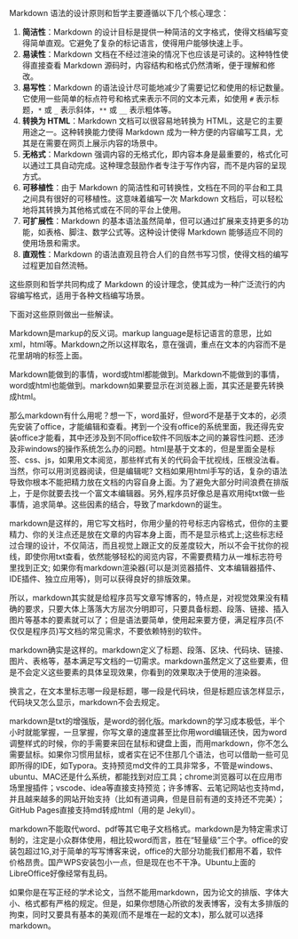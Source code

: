 Markdown 语法的设计原则和哲学主要遵循以下几个核心理念：

1. **简洁性**：Markdown 的设计目标是提供一种简洁的文字格式，使得文档编写变得简单直观。它避免了复杂的标记语言，使得用户能够快速上手。
2. **易读性**：Markdown 文档在不经过渲染的情况下也应该是可读的。这种特性使得直接查看 Markdown 源码时，内容结构和格式仍然清晰，便于理解和修改。
3. **易写性**：Markdown 的语法设计尽可能地减少了需要记忆和使用的标记数量。它使用一些简单的标点符号和格式来表示不同的文本元素，如使用 `#` 表示标题，`*` 或 `_` 表示斜体，`**` 或 `__` 表示粗体等。
4. **转换为 HTML**：Markdown 文档可以很容易地转换为 HTML，这是它的主要用途之一。这种转换能力使得 Markdown 成为一种方便的内容编写工具，尤其是在需要在网页上展示内容的场景中。
5. **无格式**：Markdown 强调内容的无格式化，即内容本身是最重要的，格式化可以通过工具自动完成。这种理念鼓励作者专注于写作内容，而不是内容的呈现方式。
6. **可移植性**：由于 Markdown 的简洁性和可转换性，文档在不同的平台和工具之间具有很好的可移植性。这意味着编写一次 Markdown 文档后，可以轻松地将其转换为其他格式或在不同的平台上使用。
7. **可扩展性**：Markdown 的基本语法虽然简单，但可以通过扩展来支持更多的功能，如表格、脚注、数学公式等。这种设计使得 Markdown 能够适应不同的使用场景和需求。
8. **直观性**：Markdown 的语法直观且符合人们的自然书写习惯，使得文档的编写过程更加自然流畅。

这些原则和哲学共同构成了 Markdown 的设计理念，使其成为一种广泛流行的内容编写格式，适用于各种文档编写场景。

下面对这些原则做出一些解读。

Markdown是markup的反义词。markup language是标记语言的意思，比如xml，html等。Markdown之所以这样取名，意在强调，重点在文本的内容而不是花里胡哨的标签上面。

Markdown能做到的事情，word或html都能做到。Markdown不能做到的事情，word或html也能做到。markdown如果要显示在浏览器上面，其实还是要先转换成html。

那么markdown有什么用呢？想一下，word虽好，但word不是基于文本的，必须先安装了office，才能编辑和查看。拷到一个没有office的系统里面，我还得先安装office才能看，其中还涉及到不同office软件不同版本之间的兼容性问题、还涉及非windows的操作系统怎么办的问题。html是基于文本的，但是里面全是标签、css、js，如果用文本阅览，那些样式有关的代码会干扰视线，压根没法看。当然，你可以用浏览器阅读，但是编辑呢? 文档如果用html手写的话，复杂的语法导致你根本不能把精力放在文档的内容自身上面。为了避免大部分时间浪费在排版上，于是你就要去找一个富文本编辑器。另外,程序员好像总是喜欢用纯txt做一些事情，追求简单。这些因素的结合，导致了markdown的诞生。

markdown是这样的，用它写文档时，你用少量的符号标志内容格式，但你的主要精力、你的关注点还是放在文章的内容本身上面，而不是显示格式上;这些标志经过合理的设计，不仅简洁，而且视觉上跟正文的反差度较大，所以不会干扰你的视线，即使你用txt查看，依然能够轻松的阅览内容，不需要费精力从一堆标志符号里找到正文; 如果你有markdown渲染器(可以是浏览器插件、文本编辑器插件、IDE插件、独立应用等)，则可以获得良好的排版效果。

所以，markdown其实就是给程序员写文章写博客的，特点是，对视觉效果没有精确的要求，只要大体上落落大方层次分明即可，只要具备标题、段落、链接、插入图片等基本的要素就可以了；但是语法要简单，使用起来要方便，满足程序员(不仅仅是程序员)写文档的常见需求，不要依赖特别的软件。

markdown确实是这样的。markdown定义了标题、段落、区块、代码块、链接、图片、表格等，基本满足写文档的一切需求。markdown虽然定义了这些要素，但是不会定义这些要素的具体呈现效果，你看到的效果取决于使用的渲染器。

换言之，在文本里标志哪一段是标题，哪一段是代码块，但是标题应该怎样显示，代码块又怎么显示，markdown不会去规定。

markdown是txt的增强版，是word的弱化版。markdown的学习成本极低，半个小时就能掌握，一旦掌握，你写文章的速度甚至比你用word编辑还快，因为word调整样式的时候，你的手需要来回在鼠标和键盘上面，而用markdown，你不怎么需要鼠标。如果你习惯用鼠标，或者实在记不住那几个语法，也可以借助一些可见即所得的IDE，如Typora。支持预览md文件的工具非常多，不管是windows、ubuntu、MAC还是什么系统，都能找到对应工具；chrome浏览器可以在应用市场里搜插件；vscode、idea等直接支持预览；许多博客、云笔记网站也支持md，并且越来越多的网站开始支持（比如有道词典，但是目前有道的支持还不完美）；GitHub Pages直接支持md转成html（用的是 Jekyll）。

markdown不能取代word、pdf等其它电子文档格式。markdown是为特定需求订制的，注定是小众群体使用，相比较word而言，胜在“轻量级”三个字。office的安装包超过1G,对于简单的写写博客来说，office的大部分功能我们都用不着，软件价格昂贵。国产WPS安装包小一点，但是现在也不干净。Ubuntu上面的LibreOffice好像经常有乱码。

如果你是在写正经的学术论文，当然不能用markdown，因为论文的排版、字体大小、格式都有严格的规定。但是，如果你想随心所欲的发表博客，没有太多排版的拘束，同时又要具有基本的美观(而不是堆在一起的文本)，那么就可以选择markdown。

